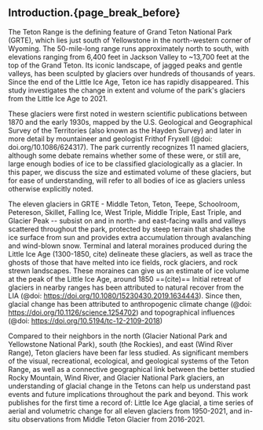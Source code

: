 ## Introduction.{page_break_before}

The Teton Range is the defining feature of Grand Teton National Park (GRTE), which lies just south of Yellowstone in the north-western corner of Wyoming.
The 50-mile-long range runs approximately north to south, with elevations ranging from 6,400 feet in Jackson Valley to ~13,700 feet at the top of the Grand Teton.
Its iconic landscape, of jagged peaks and gentle valleys, has been sculpted by glaciers over hundreds of thousands of years. 
Since the end of the Little Ice Age, Teton ice has rapidly disappeared. 
This study investigates the change in extent and volume of the park's glaciers from the Little Ice Age to 2021.

These glaciers were first noted in western scientific publications between 1870 and the early 1930s, mapped by the U.S. Geological and Geographical Survey of the Territories (also known as the Hayden Survey) and later in more detail by mountaineer and geologist Frithof Fryxell (@doi: doi.org/10.1086/624317). 
The park currently recognizes 11 named glaciers, although some debate remains whether some of these were, or still are, large enough bodies of ice to be classified glaciologically as a glacier.
In this paper, we discuss the size and estimated volume of these glaciers, but for ease of understanding, will refer to all bodies of ice as glaciers unless otherwise explicitly noted.

The eleven glaciers in GRTE - Middle Teton, Teton, Teepe, Schoolroom, Petereson, Skillet, Falling Ice, West Triple, Middle Triple, East Triple, and Glacier Peak -- subsist on and in north- and east-facing walls and valleys scattered throughout the park, protected by steep terrain that shades the ice surface from sun and provides extra accumulation through avalanching and wind-blown snow. 
Terminal and lateral moraines produced during the Little Ice Age (1300-1850, cite) delineate these glaciers, as well as trace the ghosts of those that have melted into ice fields, rock glaciers, and rock strewn landscapes.
These moraines can give us an estimate of ice volume at the peak of the Little Ice Age, around 1850 ==(cite)==
Initial retreat of glaciers in nearby ranges has been attributed to natural recover from the LIA (@doi: https://doi.org/10.1080/15230430.2019.1634443).
Since then, glacial change has been attributed to anthropogenic climate change (@doi: https://doi.org/10.1126/science.1254702) and topographical influences (@doi: https://doi.org/10.5194/tc-12-2109-2018)

Compared to their neighbors in the north (Glacier National Park and Yellowstone National Park), south (the Rockies), and east (Wind River Range), Teton glaciers have been far less studied. 
As significant members of the visual, recreational, ecological, and geological systems of the Teton Range, as well as a connective geographical link between the better studied Rocky Mountain, Wind River, and Glacier National Park glaciers, an understanding of glacial change in the Tetons can help us understand past events and future implications throughout the park and beyond.
This work publishes for the first time a record of: Little Ice Age glacial, a time series of aerial and volumetric change for all eleven glaciers from 1950-2021, and in-situ observations from Middle Teton Glacier from 2016-2021. 


